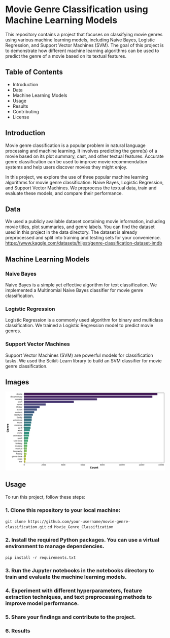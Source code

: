 # Movie Genre Classification using Machine Learning Models
This repository contains a project that focuses on classifying movie genres using various machine learning models, including Naive Bayes, Logistic Regression, and Support Vector Machines (SVM). The goal of this project is to demonstrate how different machine learning algorithms can be used to predict the genre of a movie based on its textual features.

## Table of Contents
- Introduction
- Data
- Machine Learning Models
- Usage
- Results
- Contributing
- License

## Introduction
Movie genre classification is a popular problem in natural language processing and machine learning. It involves predicting the genre(s) of a movie based on its plot summary, cast, and other textual features. Accurate genre classification can be used to improve movie recommendation systems and help users discover movies they might enjoy.

In this project, we explore the use of three popular machine learning algorithms for movie genre classification: Naive Bayes, Logistic Regression, and Support Vector Machines. We preprocess the textual data, train and evaluate these models, and compare their performance.

## Data
We used a publicly available dataset containing movie information, including movie titles, plot summaries, and genre labels. You can find the dataset used in this project in the data directory. The dataset is already preprocessed and split into training and testing sets for your convenience.
https://www.kaggle.com/datasets/hijest/genre-classification-dataset-imdb

## Machine Learning Models
### Naive Bayes
Naive Bayes is a simple yet effective algorithm for text classification. We implemented a Multinomial Naive Bayes classifier for movie genre classification.

### Logistic Regression
Logistic Regression is a commonly used algorithm for binary and multiclass classification. We trained a Logistic Regression model to predict movie genres.

### Support Vector Machines
Support Vector Machines (SVM) are powerful models for classification tasks. We used the Scikit-Learn library to build an SVM classifier for movie genre classification.

## Images

![Image-1](https://github.com/arijit258/CODSOFT/blob/main/Movie_Genre_Classification/training_data_genre_distribution.png)


## Usage
To run this project, follow these steps:

### 1. Clone this repository to your local machine:

`git clone https://github.com/your-username/movie-genre-classification.git`
`cd Movie_Genre_Classification`

### 2. Install the required Python packages. You can use a virtual environment to manage dependencies.
`pip install -r requirements.txt`


### 3. Run the Jupyter notebooks in the notebooks directory to train and evaluate the machine learning models.

### 4. Experiment with different hyperparameters, feature extraction techniques, and text preprocessing methods to improve model performance.

### 5. Share your findings and contribute to the project.

### 6. Results

